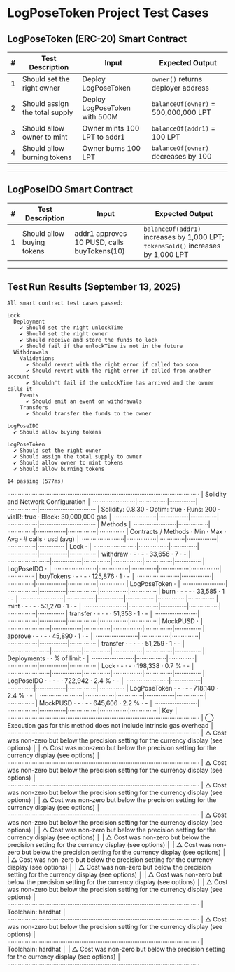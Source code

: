 # LogPoseToken Project Test Cases

## LogPoseToken (ERC-20) Smart Contract

| # | Test Description                | Input                          | Expected Output                       |
|---|----------------------------------|--------------------------------|---------------------------------------|
| 1 | Should set the right owner       | Deploy LogPoseToken            | `owner()` returns deployer address    |
| 2 | Should assign the total supply   | Deploy LogPoseToken with 500M  | `balanceOf(owner)` = 500,000,000 LPT  |
| 3 | Should allow owner to mint       | Owner mints 100 LPT to addr1   | `balanceOf(addr1)` = 100 LPT          |
| 4 | Should allow burning tokens      | Owner burns 100 LPT            | `balanceOf(owner)` decreases by 100   |

---

## LogPoseIDO Smart Contract

| # | Test Description         | Input                                 | Expected Output                                      |
|---|--------------------------|---------------------------------------|------------------------------------------------------|
| 1 | Should allow buying tokens | addr1 approves 10 PUSD, calls buyTokens(10) | `balanceOf(addr1)` increases by 1,000 LPT; `tokensSold()` increases by 1,000 LPT |

---

## Test Run Results (September 13, 2025)

```
All smart contract test cases passed:

Lock
  Deployment
    ✔ Should set the right unlockTime
    ✔ Should set the right owner
    ✔ Should receive and store the funds to lock
    ✔ Should fail if the unlockTime is not in the future
  Withdrawals
    Validations
      ✔ Should revert with the right error if called too soon
      ✔ Should revert with the right error if called from another account
      ✔ Shouldn't fail if the unlockTime has arrived and the owner calls it
    Events
      ✔ Should emit an event on withdrawals
    Transfers
      ✔ Should transfer the funds to the owner

LogPoseIDO
  ✔ Should allow buying tokens

LogPoseToken
  ✔ Should set the right owner
  ✔ Should assign the total supply to owner
  ✔ Should allow owner to mint tokens
  ✔ Should allow burning tokens

14 passing (577ms)
```


·············································································································
|  Solidity and Network Configuration                                                                       │
························|·················|···············|·················|································
|  Solidity: 0.8.30     ·  Optim: true    ·  Runs: 200    ·  viaIR: true    ·     Block: 30,000,000 gas     │
························|·················|···············|·················|································
|  Methods                                                                                                  │
························|·················|···············|·················|················|···············
|  Contracts / Methods  ·  Min            ·  Max          ·  Avg            ·  # calls       ·  usd (avg)   │
························|·················|···············|·················|················|···············
|  Lock                 ·                                                                                   │
························|·················|···············|·················|················|···············
|      withdraw         ·              -  ·            -  ·         33,656  ·             7  ·           -  │
························|·················|···············|·················|················|···············
|  LogPoseIDO           ·                                                                                   │
························|·················|···············|·················|················|···············
|      buyTokens        ·              -  ·            -  ·        125,876  ·             1  ·           -  │
························|·················|···············|·················|················|···············
|  LogPoseToken         ·                                                                                   │
························|·················|···············|·················|················|···············
|      burn             ·              -  ·            -  ·         33,585  ·             1  ·           -  │
························|·················|···············|·················|················|···············
|      mint             ·              -  ·            -  ·         53,270  ·             1  ·           -  │
························|·················|···············|·················|················|···············
|      transfer         ·              -  ·            -  ·         51,353  ·             1  ·           -  │
························|·················|···············|·················|················|···············
|  MockPUSD             ·                                                                                   │
························|·················|···············|·················|················|···············
|      approve          ·              -  ·            -  ·         45,890  ·             1  ·           -  │
························|·················|···············|·················|················|···············
|      transfer         ·              -  ·            -  ·         51,259  ·             1  ·           -  │
························|·················|···············|·················|················|···············
|  Deployments                            ·                                 ·  % of limit    ·              │
························|·················|···············|·················|················|···············
|  Lock                 ·              -  ·            -  ·        198,338  ·         0.7 %  ·           -  │
························|·················|···············|·················|················|···············
|  LogPoseIDO           ·              -  ·            -  ·        722,942  ·         2.4 %  ·           -  │
························|·················|···············|·················|················|···············
|  LogPoseToken         ·              -  ·            -  ·        718,140  ·         2.4 %  ·           -  │
························|·················|···············|·················|················|···············
|  MockPUSD             ·              -  ·            -  ·        645,606  ·         2.2 %  ·           -  │
························|·················|···············|·················|················|···············
|  Key                                                                                                      │
·············································································································
|  ◯  Execution gas for this method does not include intrinsic gas overhead                                 │
·············································································································
|  △  Cost was non-zero but below the precision setting for the currency display (see options)              │
|  △  Cost was non-zero but below the precision setting for the currency display (see options)              │
·············································································································
|  △  Cost was non-zero but below the precision setting for the currency display (see options)              │
·············································································································
|  △  Cost was non-zero but below the precision setting for the currency display (see options)              │
|  △  Cost was non-zero but below the precision setting for the currency display (see options)              │
·············································································································
|  △  Cost was non-zero but below the precision setting for the currency display (see options)              │
|  △  Cost was non-zero but below the precision setting for the currency display (see options)              │
|  △  Cost was non-zero but below the precision setting for the currency display (see options)              │
|  △  Cost was non-zero but below the precision setting for the currency display (see options)              │
|  △  Cost was non-zero but below the precision setting for the currency display (see options)              │
|  △  Cost was non-zero but below the precision setting for the currency display (see options)              │
|  △  Cost was non-zero but below the precision setting for the currency display (see options)              │
|  △  Cost was non-zero but below the precision setting for the currency display (see options)              │
·············································································································
|  Toolchain:  hardhat                                                                                      │
·············································································································
|  △  Cost was non-zero but below the precision setting for the currency display (see options)              │
·············································································································
|  Toolchain:  hardhat                                                                                      │
|  △  Cost was non-zero but below the precision setting for the currency display (see options)              │
·············································································································